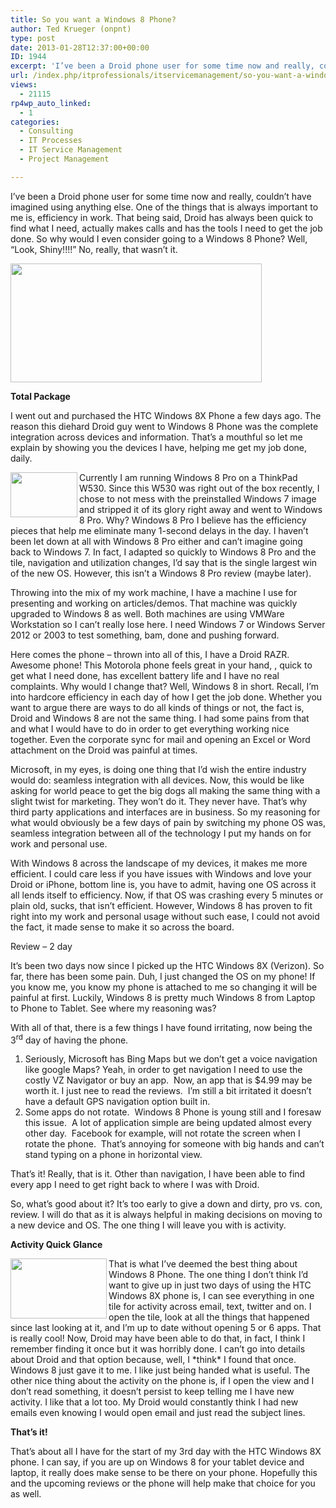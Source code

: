 ```yaml
---
title: So you want a Windows 8 Phone?
author: Ted Krueger (onpnt)
type: post
date: 2013-01-28T12:37:00+00:00
ID: 1944
excerpt: 'I’ve been a Droid phone user for some time now and really, couldn’t have imagined using anything else.  One of the things that is always important to me is, efficiency in work.  That being said, Droid has always been quick to find what I need, actually&hellip;'
url: /index.php/itprofessionals/itservicemanagement/so-you-want-a-windows/
views:
  - 21115
rp4wp_auto_linked:
  - 1
categories:
  - Consulting
  - IT Processes
  - IT Service Management
  - Project Management

---
```

I’ve been a Droid phone user for some time now and really, couldn’t have imagined using anything else. One of the things that is always important to me is, efficiency in work. That being said, Droid has always been quick to find what I need, actually makes calls and has the tools I need to get the job done. So why would I even consider going to a Windows 8 Phone? Well, “Look, Shiny!!!!” No, really, that wasn’t it. 

<div class="image_block">
  <a href="/wp-content/uploads/blogs/ITProfessionals/winphone_1.gif?mtime=1359380136"><img alt="" src="/wp-content/uploads/blogs/ITProfessionals/winphone_1.gif?mtime=1359380136" width="402" height="190" /></a>
</div>

**Total Package**

I went out and purchased the HTC Windows 8X Phone a few days ago. The reason this diehard Droid guy went to Windows 8 Phone was the complete integration across devices and information. That’s a mouthful so let me explain by showing you the devices I have, helping me get my job done, daily. 

<div class="image_block">
  <a href="/wp-content/uploads/blogs/ITProfessionals/-26.png?mtime=1359380136"><img alt="" src="/wp-content/uploads/blogs/ITProfessionals/-26.png?mtime=1359380136" width="107" height="72" align="left" /></a>
</div>

Currently I am running Windows 8 Pro on a ThinkPad W530. Since this W530 was right out of the box recently, I chose to not mess with the preinstalled Windows 7 image and stripped it of its glory right away and went to Windows 8 Pro. Why? Windows 8 Pro I believe has the efficiency pieces that help me eliminate many 1-second delays in the day. I haven’t been let down at all with Windows 8 Pro either and can’t imagine going back to Windows 7. In fact, I adapted so quickly to Windows 8 Pro and the tile, navigation and utilization changes, I’d say that is the single largest win of the new OS. However, this isn’t a Windows 8 Pro review (maybe later). 

Throwing into the mix of my work machine, I have a machine I use for presenting and working on articles/demos. That machine was quickly upgraded to Windows 8 as well. Both machines are using VMWare Workstation so I can’t really lose here. I need Windows 7 or Windows Server 2012 or 2003 to test something, bam, done and pushing forward. 

Here comes the phone – thrown into all of this, I have a Droid RAZR. Awesome phone! This Motorola phone feels great in your hand, , quick to get what I need done, has excellent battery life and I have no real complaints. Why would I change that? Well, Windows 8 in short. Recall, I’m into hardcore efficiency in each day of how I get the job done. Whether you want to argue there are ways to do all kinds of things or not, the fact is, Droid and Windows 8 are not the same thing. I had some pains from that and what I would have to do in order to get everything working nice together. Even the corporate sync for mail and opening an Excel or Word attachment on the Droid was painful at times. 

Microsoft, in my eyes, is doing one thing that I’d wish the entire industry would do: seamless integration with all devices. Now, this would be like asking for world peace to get the big dogs all making the same thing with a slight twist for marketing. They won’t do it. They never have. That’s why third party applications and interfaces are in business. So my reasoning for what would obviously be a few days of pain by switching my phone OS was, seamless integration between all of the technology I put my hands on for work and personal use. 

With Windows 8 across the landscape of my devices, it makes me more efficient. I could care less if you have issues with Windows and love your Droid or iPhone, bottom line is, you have to admit, having one OS across it all lends itself to efficiency. Now, if that OS was crashing every 5 minutes or plain old, sucks, that isn’t efficient. However, Windows 8 has proven to fit right into my work and personal usage without such ease, I could not avoid the fact, it made sense to make it so across the board.

Review – 2 day

It’s been two days now since I picked up the HTC Windows 8X (Verizon). So far, there has been some pain. Duh, I just changed the OS on my phone! If you know me, you know my phone is attached to me so changing it will be painful at first. Luckily, Windows 8 is pretty much Windows 8 from Laptop to Phone to Tablet. See where my reasoning was? 

With all of that, there is a few things I have found irritating, now being the 3<sup>rd</sup> day of having the phone.

  1. Seriously, Microsoft has Bing Maps but we don’t get a voice navigation like google Maps? Yeah, in order to get navigation I need to use the costly VZ Navigator or buy an app.  Now, an app that is $4.99 may be worth it. I just nee to read the reviews.  I’m still a bit irritated it doesn’t have a default GPS navigation option built in.
  2. Some apps do not rotate.  Windows 8 Phone is young still and I foresaw this issue.  A lot of application simple are being updated almost every other day.  Facebook for example, will not rotate the screen when I rotate the phone.  That’s annoying for someone with big hands and can’t stand typing on a phone in horizontal view.

That’s it! Really, that is it. Other than navigation, I have been able to find every app I need to get right back to where I was with Droid. 

So, what’s good about it? It’s too early to give a down and dirty, pro vs. con, review. I will do that as it is always helpful in making decisions on moving to a new device and OS. The one thing I will leave you with is activity. 

**Activity Quick Glance**

<div class="image_block">
  <a href="/wp-content/uploads/blogs/ITProfessionals/-27.png?mtime=1359380136"><img alt="" src="/wp-content/uploads/blogs/ITProfessionals/-27.png?mtime=1359380136" width="154" height="96" align="left" /></a>
</div>

That is what I’ve deemed the best thing about Windows 8 Phone. The one thing I don’t think I’d want to give up in just two days of using the HTC Windows 8X phone is, I can see everything in one tile for activity across email, text, twitter and on. I open the tile, look at all the things that happened since last looking at it, and I’m up to date without opening 5 or 6 apps. That is really cool! Now, Droid may have been able to do that, in fact, I think I remember finding it once but it was horribly done. I can’t go into details about Droid and that option because, well, I \*think\* I found that once. Windows 8 just gave it to me. I like just being handed what is useful. The other nice thing about the activity on the phone is, if I open the view and I don’t read something, it doesn’t persist to keep telling me I have new activity. I like that a lot too. My Droid would constantly think I had new emails even knowing I would open email and just read the subject lines. 

**That’s it!**

That’s about all I have for the start of my 3rd day with the HTC Windows 8X phone. I can say, if you are up on Windows 8 for your tablet device and laptop, it really does make sense to be there on your phone. Hopefully this and the upcoming reviews or the phone will help make that choice for you as well.